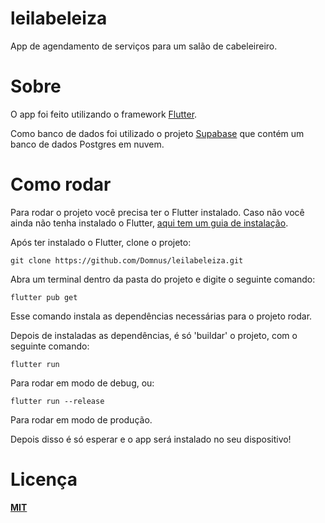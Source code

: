 # leilabeleiza

App de agendamento de serviços para um salão de cabeleireiro.

# Sobre

O app foi feito utilizando o framework [Flutter](https://flutter.dev/).

Como banco de dados foi utilizado o projeto [Supabase](https://supabase.com/) que contém um banco de dados Postgres em nuvem.

# Como rodar

Para rodar o projeto você precisa ter o Flutter instalado. Caso não você ainda não tenha instalado o Flutter, [aqui tem um guia de instalação](https://docs.flutter.dev/get-started/install).

Após ter instalado o Flutter, clone o projeto:
```
git clone https://github.com/Domnus/leilabeleiza.git
```

Abra um terminal dentro da pasta do projeto e digite o seguinte comando:
```
flutter pub get
```

Esse comando instala as dependências necessárias para o projeto rodar.

Depois de instaladas as dependências, é só 'buildar' o projeto, com o seguinte comando:

```
flutter run
```

Para rodar em modo de debug, ou:

```
flutter run --release
```

Para rodar em modo de produção.

Depois disso é só esperar e o app será instalado no seu dispositivo!

# Licença

[**MIT**](LICENSE.md)
